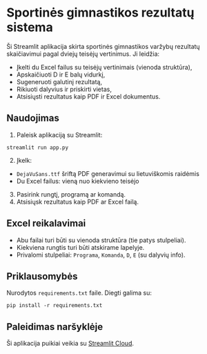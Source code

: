 # Sportinės gimnastikos rezultatų sistema

Ši Streamlit aplikacija skirta sportinės gimnastikos varžybų rezultatų skaičiavimui pagal dviejų teisėjų vertinimus. Ji leidžia:

- Įkelti du Excel failus su teisėjų vertinimais (vienoda struktūra),
- Apskaičiuoti D ir E balų vidurkį,
- Sugeneruoti galutinį rezultatą,
- Rikiuoti dalyvius ir priskirti vietas,
- Atsisiųsti rezultatus kaip PDF ir Excel dokumentus.

##  Naudojimas

1. Paleisk aplikaciją su Streamlit:
```
streamlit run app.py
```

2. Įkelk:
- `DejaVuSans.ttf` šriftą PDF generavimui su lietuviškomis raidėmis
- Du Excel failus: vieną nuo kiekvieno teisėjo

3. Pasirink rungtį, programą ar komandą.
4. Atsisiųsk rezultatus kaip PDF ar Excel failą.

##  Excel reikalavimai

- Abu failai turi būti su vienoda struktūra (tie patys stulpeliai).
- Kiekviena rungtis turi būti atskirame lapelyje.
- Privalomi stulpeliai: `Programa`, `Komanda`, `D`, `E` (su dalyvių info).

##  Priklausomybės

Nurodytos `requirements.txt` faile. Diegti galima su:
```
pip install -r requirements.txt
```

##  Paleidimas naršyklėje

Ši aplikacija puikiai veikia su [Streamlit Cloud](https://streamlit.io/cloud).

